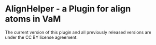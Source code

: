 # AlignHelper - a Plugin for align atoms in VaM

The current version of this plugin and all previously released versions are under the CC BY license agreement.